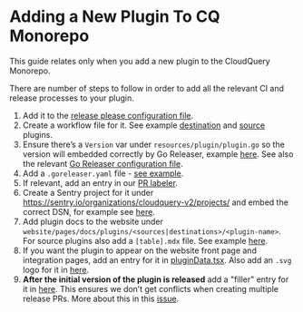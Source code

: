 # Adding a New Plugin To CQ Monorepo

This guide relates only when you add a new plugin to the CloudQuery Monorepo.

There are number of steps to follow in order to add all the relevant CI and release processes to your plugin.

1. Add it to the [release please configuration file](../release-please-config.json).
2. Create a workflow file for it. See example [destination](../.github/workflows/dest_test.yml) and [source](../.github/workflows/source_gcp.yml) plugins.
3. Ensure there’s a `Version` var under `resources/plugin/plugin.go` so the version will embedded correctly by Go Releaser, example [here](https://github.com/cloudquery/cloudquery/blob/fb690589a1d2b7ed30f90744d156a6e5b0e57d66/plugins/destination/test/resources/plugin/plugin.go#L5). See also the relevant [Go Releaser configuration file](https://github.com/cloudquery/cloudquery/blob/812241697c644bdb1ae202bbadcb3baae456f788/plugins/.goreleaser.yaml#L12).
4. Add a `.goreleaser.yaml` file - [see example](https://github.com/cloudquery/cloudquery/blob/main/plugins/source/aws/.goreleaser.yaml).
5. If relevant, add an entry in our [PR labeler](../.github/pr_labeler.yml).
6. Create a Sentry project for it under https://sentry.io/organizations/cloudquery-v2/projects/ and embed the correct DSN, for example see [here](https://github.com/cloudquery/cloudquery/blob/0e4b8dc53358388f8a1e61cad8ae8a1ab2f52342/plugins/source/azure/main.go#L8).
7. Add plugin docs to the website under `website/pages/docs/plugins/<sources|destinations>/<plugin-name>`. For source plugins also add a `[table].mdx` file. See example [here](https://raw.githubusercontent.com/cloudquery/cloudquery/main/website/pages/docs/plugins/sources/aws/tables/%5Btable%5D.mdx).
8. If you want the plugin to appear on the website front page and integration pages, add an entry for it in [pluginData.tsx](../website/components/pluginData.tsx). Also add an `.svg` logo for it in [here](../website/public/images/logos).
9. **After the initial version of the plugin is released** add a "filler" entry for it in [here](https://github.com/cloudquery/cloudquery/blob/fb690589a1d2b7ed30f90744d156a6e5b0e57d66/.release-please-manifest.json#L29). This ensures we don’t get conflicts when creating multiple release PRs. More about this in this [issue](https://github.com/googleapis/release-please/issues/1502).
